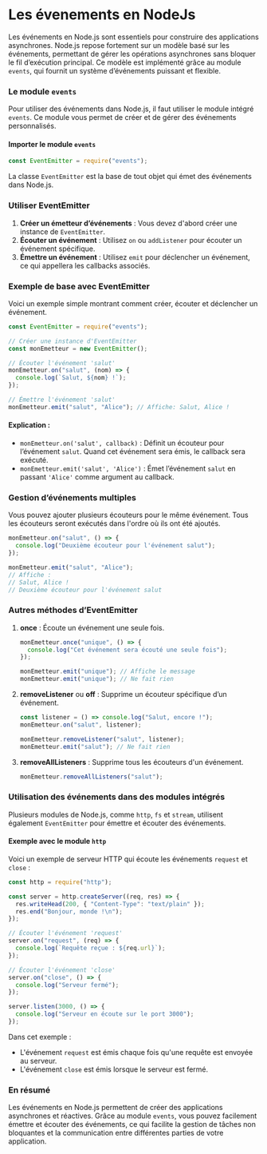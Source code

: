 # Les évenements en NodeJs

Les événements en Node.js sont essentiels pour construire des applications asynchrones. Node.js repose fortement sur un modèle basé sur les événements, permettant de gérer les opérations asynchrones sans bloquer le fil d’exécution principal. Ce modèle est implémenté grâce au module `events`, qui fournit un système d’événements puissant et flexible.

### Le module `events`

Pour utiliser des événements dans Node.js, il faut utiliser le module intégré `events`. Ce module vous permet de créer et de gérer des événements personnalisés.

#### Importer le module `events`

```javascript
const EventEmitter = require("events");
```

La classe `EventEmitter` est la base de tout objet qui émet des événements dans Node.js.

### Utiliser EventEmitter

1. **Créer un émetteur d’événements** : Vous devez d'abord créer une instance de `EventEmitter`.
2. **Écouter un événement** : Utilisez `on` ou `addListener` pour écouter un événement spécifique.
3. **Émettre un événement** : Utilisez `emit` pour déclencher un événement, ce qui appellera les callbacks associés.

### Exemple de base avec EventEmitter

Voici un exemple simple montrant comment créer, écouter et déclencher un événement.

```javascript
const EventEmitter = require("events");

// Créer une instance d'EventEmitter
const monEmetteur = new EventEmitter();

// Écouter l'événement 'salut'
monEmetteur.on("salut", (nom) => {
  console.log(`Salut, ${nom} !`);
});

// Émettre l'événement 'salut'
monEmetteur.emit("salut", "Alice"); // Affiche: Salut, Alice !
```

#### Explication :

- `monEmetteur.on('salut', callback)` : Définit un écouteur pour l’événement `salut`. Quand cet événement sera émis, le callback sera exécuté.
- `monEmetteur.emit('salut', 'Alice')` : Émet l’événement `salut` en passant `'Alice'` comme argument au callback.

### Gestion d’événements multiples

Vous pouvez ajouter plusieurs écouteurs pour le même événement. Tous les écouteurs seront exécutés dans l'ordre où ils ont été ajoutés.

```javascript
monEmetteur.on("salut", () => {
  console.log("Deuxième écouteur pour l'événement salut");
});

monEmetteur.emit("salut", "Alice");
// Affiche :
// Salut, Alice !
// Deuxième écouteur pour l'événement salut
```

### Autres méthodes d’EventEmitter

1. **once** : Écoute un événement une seule fois.

   ```javascript
   monEmetteur.once("unique", () => {
     console.log("Cet événement sera écouté une seule fois");
   });

   monEmetteur.emit("unique"); // Affiche le message
   monEmetteur.emit("unique"); // Ne fait rien
   ```

2. **removeListener** ou **off** : Supprime un écouteur spécifique d’un événement.

   ```javascript
   const listener = () => console.log("Salut, encore !");
   monEmetteur.on("salut", listener);

   monEmetteur.removeListener("salut", listener);
   monEmetteur.emit("salut"); // Ne fait rien
   ```

3. **removeAllListeners** : Supprime tous les écouteurs d'un événement.
   ```javascript
   monEmetteur.removeAllListeners("salut");
   ```

### Utilisation des événements dans des modules intégrés

Plusieurs modules de Node.js, comme `http`, `fs` et `stream`, utilisent également `EventEmitter` pour émettre et écouter des événements.

#### Exemple avec le module `http`

Voici un exemple de serveur HTTP qui écoute les événements `request` et `close` :

```javascript
const http = require("http");

const server = http.createServer((req, res) => {
  res.writeHead(200, { "Content-Type": "text/plain" });
  res.end("Bonjour, monde !\n");
});

// Écouter l'événement 'request'
server.on("request", (req) => {
  console.log(`Requête reçue : ${req.url}`);
});

// Écouter l'événement 'close'
server.on("close", () => {
  console.log("Serveur fermé");
});

server.listen(3000, () => {
  console.log("Serveur en écoute sur le port 3000");
});
```

Dans cet exemple :

- L'événement `request` est émis chaque fois qu'une requête est envoyée au serveur.
- L'événement `close` est émis lorsque le serveur est fermé.

### En résumé

Les événements en Node.js permettent de créer des applications asynchrones et réactives. Grâce au module `events`, vous pouvez facilement émettre et écouter des événements, ce qui facilite la gestion de tâches non bloquantes et la communication entre différentes parties de votre application.
